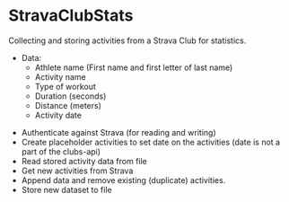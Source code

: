 # StravaClubStats
Collecting and storing activities from a Strava Club for statistics.

- Data:
  - Athlete name (First name and first letter of last name)
  - Activity name
  - Type of workout
  - Duration (seconds)
  - Distance (meters)
  - Activity date

* Authenticate against Strava (for reading and writing)
* Create placeholder activities to set date on the activities (date is not a part of the clubs-api)
* Read stored activity data from file
* Get new activities from Strava
* Append data and remove existing (duplicate) activities.
* Store new dataset to file

